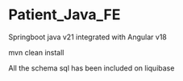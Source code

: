# Patient_Java_FE
Springboot java v21 integrated with Angular v18

mvn clean install

All the schema sql has been included on liquibase
